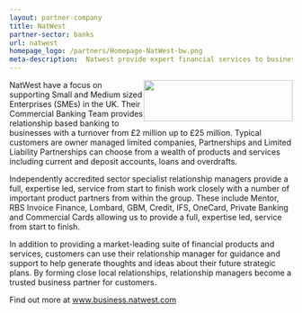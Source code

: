 ```yaml
---
layout: partner-company
title: NatWest
partner-sector: banks
url: natwest
homepage_logo: /partners/Homepage-NatWest-bw.png
meta-description:  Natwest provide expert financial services to businesses of all sizes.
---
```

<p><img alt="" src="//images-investessex.firebaseapp.com/uploads/partners/Natwest_265w.png" style="float:right; height:73px; width:265px" />NatWest have a focus on supporting Small and Medium sized Enterprises (SMEs) in the UK. Their&nbsp; Commercial Banking Team provides relationship based banking to businesses with a turnover from &pound;2 million up to &pound;25 million. Typical customers are owner managed limited companies, Partnerships and Limited Liability Partnerships can choose from a wealth of products and services including current and deposit accounts, loans and overdrafts.</p><p>Independently accredited sector specialist relationship managers provide a full, expertise led, service from start to finish work closely with a number of important product partners from within the group. These include Mentor, RBS Invoice Finance, Lombard, GBM, Credit, IFS, OneCard, Private Banking and Commercial Cards allowing us to provide a full, expertise led, service from start to finish.</p><p>In addition to providing a market-leading suite of financial products and services, customers can use their relationship manager for guidance and support to help generate thoughts and ideas about their future strategic plans. By forming close local relationships, relationship managers become a trusted business partner for customers.</p><p>Find out more at <a href="http://www.business.natwest.com" target="_blank">www.business.natwest.com</a></p>